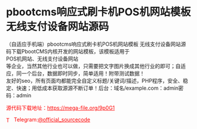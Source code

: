 # pbootcms响应式刷卡机POS机网站模板 无线支付设备网站源码

（自适应手机端）pbootcms响应式刷卡机POS机网站模板 无线支付设备网站源码下载PbootCMS内核开发的网站模板，该模板适用于<br>POS机网站、无线支付设备网站<br>等企业，当然其他行业也可以做，只需要把文字图片换成其他行业的即可；自适应，同一个后台，数据即时同步，简单适用！附带测试数据！<br>友好的seo，所有页面均都能完全自定义标题/关键词/描述，PHP程序，安全、稳定、快速；用低成本获取源源不断订单！后台：域名/example.com：admin密码：admin<br>


<p style="color: red;">源代码下载地址：<a href="https://mega-file.org/9p0G1" style="color: red;">https://mega-file.org/9p0G1</a></p><p style="color: red;"><img src="https://cdn-icons-png.flaticon.com/512/2111/2111646.png" alt="Telegram Icon" style="width: 16px; vertical-align: middle; margin-right: 5px;">Telegram:<a href="https://t.me/official_sourcecode" style="color: red;">@official_sourcecode</a></p>